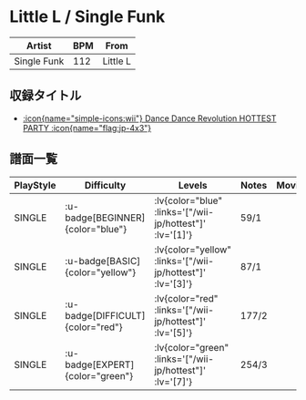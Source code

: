 # Little L / Single Funk

|Artist|BPM|From|
|------|---|----|
|Single Funk|112|Little L|

## 収録タイトル

- [ :icon{name="simple-icons:wii"} Dance Dance Revolution HOTTEST PARTY :icon{name="flag:jp-4x3"} ](/wii-jp/hottest)

## 譜面一覧

|PlayStyle|Difficulty|Levels|Notes|Movie|
|---------|----------|------|-----|-----|
|SINGLE| :u-badge[BEGINNER]{color="blue"} | :lv{color="blue" :links='["/wii-jp/hottest"]' :lv='[1]'} |59/1||
|SINGLE| :u-badge[BASIC]{color="yellow"} | :lv{color="yellow" :links='["/wii-jp/hottest"]' :lv='[3]'} |87/1||
|SINGLE| :u-badge[DIFFICULT]{color="red"} | :lv{color="red" :links='["/wii-jp/hottest"]' :lv='[5]'} |177/2||
|SINGLE| :u-badge[EXPERT]{color="green"} | :lv{color="green" :links='["/wii-jp/hottest"]' :lv='[7]'} |254/3||

